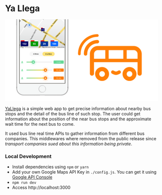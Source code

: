 # Ya Llega

![YaLlega](https://raw.githubusercontent.com/sbehrends/yallega/master/static/social.png)

[YaLlega](https://yallega.com.ar) is a simple web app to get precise information about nearby bus stops and the detail of the bus line of such stop. The user could get information about the position of the near bus stops and the approximate wait time for the next bus to come.

It used bus line real time APIs to gather information from different bus companies. This middlewares where removed from the public release since *transport companies sued about this information being private*.

### Local Development

- Install dependencies using `npm` or `yarn`
- Add your own Google Maps API Key in `./config.js`. You can get it using [Google API Console](https://console.developers.google.com/projectselector/apis/dashboard)
- `npm run dev`
- Access http://localhost:3000

